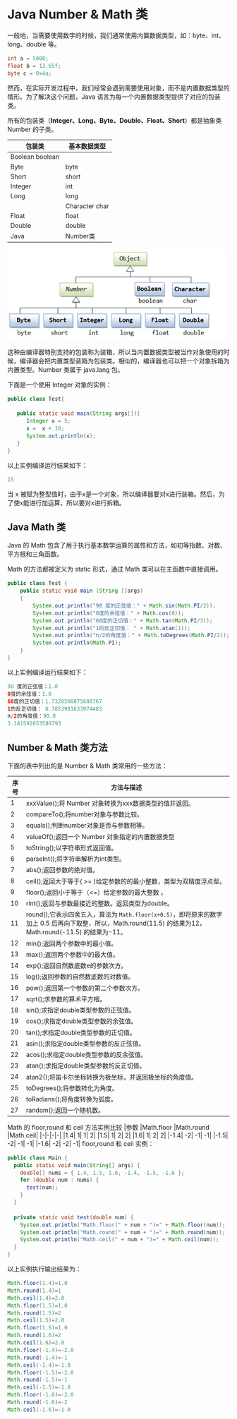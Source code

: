 # Java Number & Math 类
一般地，当需要使用数字的时候，我们通常使用内置数据类型，如：byte、int、long、double 等。
```java
int a = 5000;
float b = 13.65f;
byte c = 0x4a;
```
然而，在实际开发过程中，我们经常会遇到需要使用对象，而不是内置数据类型的情形。为了解决这个问题，Java 语言为每一个内置数据类型提供了对应的包装类。

所有的包装类（**Integer、Long、Byte、Double、Float、Short**）都是抽象类 Number 的子类。

|包装类	|基本数据类型|
|-|-|
|Boolean	boolean|
|Byte	|byte|
|Short	|short|
|Integer	|int|
|Long	|long|
||Character	char|
|Float	|float|
|Double	|double|
|Java|Number类|
![image](../../../.vuepress/public/img/javaDelete/base/numberMath.png)

这种由编译器特别支持的包装称为装箱，所以当内置数据类型被当作对象使用的时候，编译器会把内置类型装箱为包装类。相似的，编译器也可以把一个对象拆箱为内置类型。Number 类属于 java.lang 包。

下面是一个使用 Integer 对象的实例：

```java
public class Test{
 
   public static void main(String args[]){
      Integer x = 5;
      x =  x + 10;
      System.out.println(x); 
   }
}
```
以上实例编译运行结果如下：
```java
15
```
当 x 被赋为整型值时，由于x是一个对象，所以编译器要对x进行装箱。然后，为了使x能进行加运算，所以要对x进行拆箱。

## Java Math 类
Java 的 Math 包含了用于执行基本数学运算的属性和方法，如初等指数、对数、平方根和三角函数。

Math 的方法都被定义为 static 形式，通过 Math 类可以在主函数中直接调用。

```java
public class Test {  
    public static void main (String []args)  
    {  
        System.out.println("90 度的正弦值：" + Math.sin(Math.PI/2));  
        System.out.println("0度的余弦值：" + Math.cos(0));  
        System.out.println("60度的正切值：" + Math.tan(Math.PI/3));  
        System.out.println("1的反正切值： " + Math.atan(1));  
        System.out.println("π/2的角度值：" + Math.toDegrees(Math.PI/2));  
        System.out.println(Math.PI);  
    }  
}
```
以上实例编译运行结果如下：
```java
90 度的正弦值：1.0
0度的余弦值：1.0
60度的正切值：1.7320508075688767
1的反正切值： 0.7853981633974483
π/2的角度值：90.0
3.141592653589793
```
## Number & Math 类方法
下面的表中列出的是 Number & Math 类常用的一些方法：

|序号	|方法与描述|
|-|-|
|1	|xxxValue();将 Number 对象转换为xxx数据类型的值并返回。|
|2	|compareTo();将number对象与参数比较。|
|3	|equals();判断number对象是否与参数相等。|
|4	|valueOf();返回一个 Number 对象指定的内置数据类型|
|5	|toString();以字符串形式返回值。|
|6	|parseInt();将字符串解析为int类型。|
|7	|abs();返回参数的绝对值。|
|8	|ceil();返回大于等于( >= )给定参数的的最小整数，类型为双精度浮点型。|
|9	|floor();返回小于等于（<=）给定参数的最大整数 。|
|10	|rint();返回与参数最接近的整数。返回类型为double。|
|11	|round();它表示四舍五入，算法为 `Math.floor(x+0.5)`，即将原来的数字加上 0.5 后再向下取整，所以，Math.round(11.5) 的结果为12，Math.round(-11.5) 的结果为-11。|
|12	|min();返回两个参数中的最小值。|
|13	|max();返回两个参数中的最大值。|
|14	|exp();返回自然数底数e的参数次方。|
|15	|log();返回参数的自然数底数的对数值。|
|16	|pow();返回第一个参数的第二个参数次方。|
|17	|sqrt();求参数的算术平方根。|
|18	|sin();求指定double类型参数的正弦值。|
|19	|cos();求指定double类型参数的余弦值。|
|20	|tan();求指定double类型参数的正切值。|
|21	|asin();求指定double类型参数的反正弦值。|
|22	|acos();求指定double类型参数的反余弦值。|
|23	|atan();求指定double类型参数的反正切值。|
|24	|atan2();将笛卡尔坐标转换为极坐标，并返回极坐标的角度值。|
|25	|toDegrees();将参数转化为角度。|
|26	|toRadians();将角度转换为弧度。|
|27	|random();返回一个随机数。|
Math 的 floor,round 和 ceil 方法实例比较
|参数	|Math.floor	|Math.round	|Math.ceil|
|-|-|-|-|
|1.4|	1|	1|	2|
|1.5|	1|	2|	2|
|1.6|	1|	2|	2|
|-1.4|	-2|	-1|	-1|
|-1.5|	-2|	-1|	-1|
|-1.6|	-2|	-2|	-1|
floor,round 和 ceil 实例：
```java
public class Main {   
  public static void main(String[] args) {   
    double[] nums = { 1.4, 1.5, 1.6, -1.4, -1.5, -1.6 };   
    for (double num : nums) {   
      test(num);   
    }   
  }   
  
  private static void test(double num) {   
    System.out.println("Math.floor(" + num + ")=" + Math.floor(num));   
    System.out.println("Math.round(" + num + ")=" + Math.round(num));   
    System.out.println("Math.ceil(" + num + ")=" + Math.ceil(num));   
  }   
}
```
以上实例执行输出结果为：
```java
Math.floor(1.4)=1.0
Math.round(1.4)=1
Math.ceil(1.4)=2.0
Math.floor(1.5)=1.0
Math.round(1.5)=2
Math.ceil(1.5)=2.0
Math.floor(1.6)=1.0
Math.round(1.6)=2
Math.ceil(1.6)=2.0
Math.floor(-1.4)=-2.0
Math.round(-1.4)=-1
Math.ceil(-1.4)=-1.0
Math.floor(-1.5)=-2.0
Math.round(-1.5)=-1
Math.ceil(-1.5)=-1.0
Math.floor(-1.6)=-2.0
Math.round(-1.6)=-2
Math.ceil(-1.6)=-1.0
```